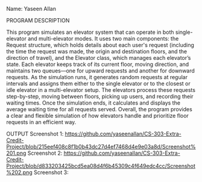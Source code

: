 Name: Yaseen Allan

PROGRAM DESCRIPTION

This program simulates an elevator system that can operate in both single-elevator and multi-elevator modes. It uses two main components: the Request structure, which holds details about each user's request (including the time the request was made, the origin and destination floors, and the direction of travel), and the Elevator class, which manages each elevator’s state. Each elevator keeps track of its current floor, moving direction, and maintains two queues—one for upward requests and another for downward requests. As the simulation runs, it generates random requests at regular intervals and assigns them either to the single elevator or to the closest or idle elevator in a multi-elevator setup. The elevators process these requests step-by-step, moving between floors, picking up users, and recording their waiting times. Once the simulation ends, it calculates and displays the average waiting time for all requests served. Overall, the program provides a clear and flexible simulation of how elevators handle and prioritize floor requests in an efficient way.

OUTPUT
Screenshot 1: https://github.com/yaseenallan/CS-303-Extra-Credit-Project/blob/215eef408c8f1b0b43dc27d4ef7468d4e9e03a8d/Screenshot%201.png
Screenshot 2: https://github.com/yaseenallan/CS-303-Extra-Credit-Project/blob/d833203425bcd5ea08d4f6b45309c4f649edc4cc/Screenshot%202.png
Screenshot 3: 
